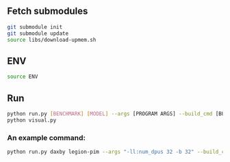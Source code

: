 ## Fetch submodules
```bash
git submodule init 
git submodule update
source libs/download-upmem.sh
```
## ENV
```bash
source ENV
```
## Run
```bash
python run.py [BENCHMARK] [MODEL] --args [PROGRAM ARGS] --build_cmd [BUILD COMMAND]
python visual.py
```
### An example command:
```bash
python run.py daxby legion-pim --args "-ll:num_dpus 32 -b 32" --build_cmd "make -j"  
```

